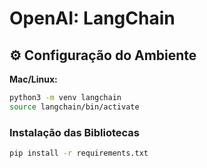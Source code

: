 # OpenAI: LangChain

## ⚙️ Configuração do Ambiente

**Mac/Linux:**
```bash
python3 -m venv langchain
source langchain/bin/activate
```

### Instalação das Bibliotecas

```bash
pip install -r requirements.txt
```
